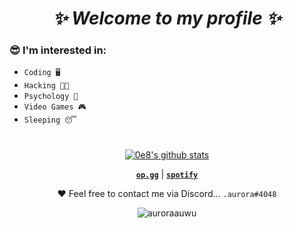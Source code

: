 <h1 align="center">
  <b><i>✨ Welcome to my profile ✨</i></b>
</h1>

<h3>😎 I'm interested in:</h3>
<ul>
  <li><code>Coding 🖥️</code></li>
  <li><code>Hacking 👨‍💻</code></li>
  <li><code>Psychology 🤔</code></li>
  <li><code>Video Games 🎮</code></li>
  <li><code>Sleeping 😴</code></li>
</ul>
<h1> </h1>
<p align="center">
  <a href="https://github.com/0e8"><img src="https://github-readme-stats.vercel.app/api?username=0e8&hide_border=true&show_icons=true" alt="0e8's github stats"></a>
</p>

<p align="center">
  <code><strong><a href="https://www.op.gg/summoners/eune/real%20voyeur">op.gg</a></strong></code> |
  <code><strong><a href="https://open.spotify.com/user/vbsin99bxy8y8dfieb10nj4jb">spotify</a></strong></code>
</p>

<p align="center">❤ Feel free to contact me via Discord... <code>.aurora#4048</code></p>

<p align="center"> <img src="https://komarev.com/ghpvc/?username=0e8&label=Profile%20views&color=0e75b6&style=flat" alt="auroraauwu" /> </p>
